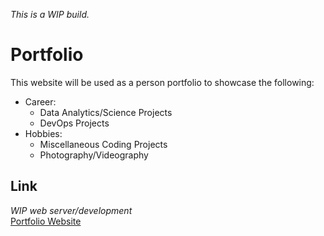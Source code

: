 _This is a WIP build._
# Portfolio
This website will be used as a person portfolio to showcase the following:
* Career:
  * Data Analytics/Science Projects
  * DevOps Projects
* Hobbies:
  * Miscellaneous Coding Projects
  * Photography/Videography
## Link
_WIP web server/development_  
[Portfolio Website]()
